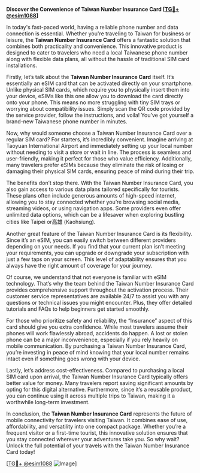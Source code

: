 **Discover the Convenience of Taiwan Number Insurance Card [[TG💪+ @esim1088](https://t.me/s/esim1088)]**

In today's fast-paced world, having a reliable phone number and data connection is essential. Whether you're traveling to Taiwan for business or leisure, the **Taiwan Number Insurance Card** offers a fantastic solution that combines both practicality and convenience. This innovative product is designed to cater to travelers who need a local Taiwanese phone number along with flexible data plans, all without the hassle of traditional SIM card installations.

Firstly, let’s talk about the **Taiwan Number Insurance Card** itself. It’s essentially an eSIM card that can be activated directly on your smartphone. Unlike physical SIM cards, which require you to physically insert them into your device, eSIMs like this one allow you to download the card directly onto your phone. This means no more struggling with tiny SIM trays or worrying about compatibility issues. Simply scan the QR code provided by the service provider, follow the instructions, and voila! You’ve got yourself a brand-new Taiwanese phone number in minutes.

Now, why would someone choose a Taiwan Number Insurance Card over a regular SIM card? For starters, it’s incredibly convenient. Imagine arriving at Taoyuan International Airport and immediately setting up your local number without needing to visit a store or wait in line. The process is seamless and user-friendly, making it perfect for those who value efficiency. Additionally, many travelers prefer eSIMs because they eliminate the risk of losing or damaging their physical SIM cards, ensuring peace of mind during their trip.

The benefits don’t stop there. With the Taiwan Number Insurance Card, you also gain access to various data plans tailored specifically for tourists. These plans often include generous amounts of high-speed internet, allowing you to stay connected whether you’re browsing social media, streaming videos, or using navigation apps. Some providers even offer unlimited data options, which can be a lifesaver when exploring bustling cities like Taipei or高雄 (Kaohsiung).

Another great feature of the Taiwan Number Insurance Card is its flexibility. Since it’s an eSIM, you can easily switch between different providers depending on your needs. If you find that your current plan isn’t meeting your requirements, you can upgrade or downgrade your subscription with just a few taps on your screen. This level of adaptability ensures that you always have the right amount of coverage for your journey.

Of course, we understand that not everyone is familiar with eSIM technology. That’s why the team behind the Taiwan Number Insurance Card provides comprehensive support throughout the activation process. Their customer service representatives are available 24/7 to assist you with any questions or technical issues you might encounter. Plus, they offer detailed tutorials and FAQs to help beginners get started smoothly.

For those who prioritize safety and reliability, the “Insurance” aspect of this card should give you extra confidence. While most travelers assume their phones will work flawlessly abroad, accidents do happen. A lost or stolen phone can be a major inconvenience, especially if you rely heavily on mobile communication. By purchasing a Taiwan Number Insurance Card, you’re investing in peace of mind knowing that your local number remains intact even if something goes wrong with your device.

Lastly, let’s address cost-effectiveness. Compared to purchasing a local SIM card upon arrival, the Taiwan Number Insurance Card typically offers better value for money. Many travelers report saving significant amounts by opting for this digital alternative. Furthermore, since it’s a reusable product, you can continue using it across multiple trips to Taiwan, making it a worthwhile long-term investment.

In conclusion, the **Taiwan Number Insurance Card** represents the future of mobile connectivity for travelers visiting Taiwan. It combines ease of use, affordability, and versatility into one compact package. Whether you’re a frequent visitor or a first-time tourist, this innovative solution ensures that you stay connected wherever your adventures take you. So why wait? Unlock the full potential of your travels with the Taiwan Number Insurance Card today!

[[TG💪+ @esim1088](https://t.me/s/esim1088) ![Image](https://i.postimg.cc/Y0z9fWf4/image.png)]